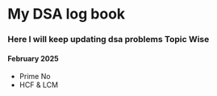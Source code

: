 # My DSA log book
<H3>Here I will keep updating dsa problems Topic Wise</H3>
<div>
<h4>February 2025</h4>
<ul>
    <li>Prime No</li>
    <li>HCF & LCM</li>
</ul>
</div>